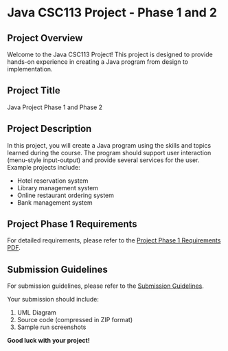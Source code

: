 # Java CSC113 Project - Phase 1 and 2

## Project Overview
Welcome to the Java CSC113 Project! This project is designed to provide hands-on experience in creating a Java program from design to implementation.

## Project Title
Java Project Phase 1 and Phase 2

## Project Description
In this project, you will create a Java program using the skills and topics learned during the course. The program should support user interaction (menu-style input-output) and provide several services for the user. Example projects include:
- Hotel reservation system
- Library management system
- Online restaurant ordering system
- Bank management system

## Project Phase 1 Requirements
For detailed requirements, please refer to the [Project Phase 1 Requirements PDF](https://github.com/naserowaimer/Java113_project/blob/main/CSC%20113_Project_Phase_1.pdf).

## Submission Guidelines
For submission guidelines, please refer to the [Submission Guidelines](SUBMISSION_GUIDELINES.md).

Your submission should include:
1. UML Diagram
2. Source code (compressed in ZIP format)
3. Sample run screenshots

**Good luck with your project!**